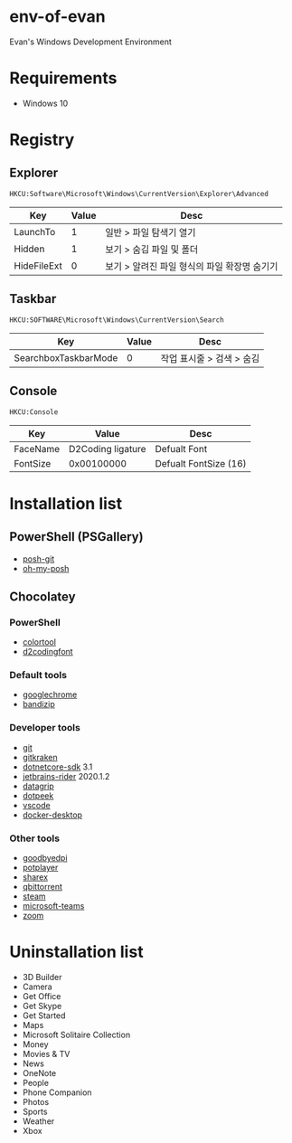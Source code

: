 # env-of-evan
Evan's Windows Development Environment

# Requirements
 - Windows 10

# Registry

## Explorer
```
HKCU:Software\Microsoft\Windows\CurrentVersion\Explorer\Advanced
```
|Key|Value|Desc|
|-|-|-|
|LaunchTo|1|일반 > 파일 탐색기 열기|
|Hidden|1|보기 > 숨김 파일 및 폴더|
|HideFileExt|0|보기 > 알려진 파일 형식의 파일 확장명 숨기기|

## Taskbar
```
HKCU:SOFTWARE\Microsoft\Windows\CurrentVersion\Search
```
|Key|Value|Desc|
|-|-|-|
|SearchboxTaskbarMode|0|작업 표시줄 > 검색 > 숨김|

## Console
```
HKCU:Console
```
|Key|Value|Desc|
|-|-|-|
|FaceName|D2Coding ligature|Defualt Font|
|FontSize|0x00100000|Defualt FontSize (16)|

# Installation list
## PowerShell (PSGallery)
- [posh-git](https://www.powershellgallery.com/packages/posh-git)
- [oh-my-posh](https://www.powershellgallery.com/packages/oh-my-posh)

## Chocolatey

### PowerShell
- [colortool](https://chocolatey.org/packages/colortool)
- [d2codingfont](https://chocolatey.org/packages/d2codingfont)

### Default tools
- [googlechrome](https://chocolatey.org/packages/googlechrome)
- [bandizip](https://chocolatey.org/packages/bandizip)

### Developer tools
- [git](https://chocolatey.org/packages/git)
- [gitkraken](https://chocolatey.org/packages/gitkraken)
- [dotnetcore-sdk](https://chocolatey.org/packages/dotnetcore-sdk) 3.1
- [jetbrains-rider](https://chocolatey.org/packages/jetbrains-rider/2020.1.2) 2020.1.2
- [datagrip](https://chocolatey.org/packages/datagrip)
- [dotpeek](https://chocolatey.org/packages/dotpeek)
- [vscode](https://chocolatey.org/packages/vscode)
- [docker-desktop](https://chocolatey.org/packages/docker)

### Other tools
- [goodbyedpi](https://chocolatey.org/packages/goodbyedpi)
- [potplayer](https://chocolatey.org/packages/potplayer)
- [sharex](https://chocolatey.org/packages/sharex)
- [qbittorrent](https://chocolatey.org/packages/qbittorrent)
- [steam](https://chocolatey.org/packages/steam)
- [microsoft-teams](https://chocolatey.org/packages/microsoft)
- [zoom](https://chocolatey.org/packages/zoom)

# Uninstallation list
- 3D Builder
- Camera
- Get Office
- Get Skype
- Get Started
- Maps
- Microsoft Solitaire Collection
- Money
- Movies & TV
- News
- OneNote
- People
- Phone Companion
- Photos
- Sports
- Weather
- Xbox
